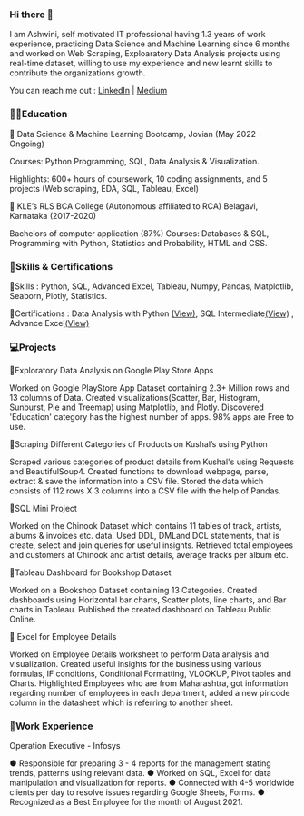 ### Hi there 👋

I am Ashwini, self motivated IT professional having 1.3 years of work experience, practicing Data Science and Machine Learning since 6 months and worked on Web Scraping, Exploaratory Data Analysis projects using real-time dataset, willing to use my experience and new learnt skills to contribute the organizations growth.

You can reach me out : 
[LinkedIn](https://www.linkedin.com/in/ashwinishetti) | [Medium](https://medium.com/@ashwinishetti15)

### :woman_student:Education 
:diamond_shape_with_a_dot_inside: Data Science & Machine Learning Bootcamp, Jovian (May 2022 - Ongoing)
  
  Courses: Python Programming, SQL, Data Analysis & Visualization.
  
  Highlights: 600+ hours of coursework, 10 coding assignments, and 5 projects (Web scraping, EDA, SQL, Tableau, Excel)
  
:diamond_shape_with_a_dot_inside: KLE’s RLS BCA College (Autonomous affiliated to RCA) Belagavi, Karnataka (2017-2020)

Bachelors of computer application (87%) Courses: Databases & SQL, Programming with Python, Statistics and Probability, HTML and CSS.

### :notebook_with_decorative_cover:Skills & Certifications

:diamond_shape_with_a_dot_inside:Skills : Python, SQL, Advanced Excel, Tableau, Numpy, Pandas, Matplotlib, Seaborn, Plotly, Statistics.

:diamond_shape_with_a_dot_inside:Certifications : Data Analysis with Python [(View)](https://jovian.ai/certificate/MFQTOOJZGA), SQL Intermediate[(View)](https://www.hackerrank.com/certificates/9815c434bf30) , Advance Excel[(View)](https://drive.google.com/file/d/1NVHL8KXa0ZIanA7kxNLYiiLWk3zsB-G0/view?usp=share_link)

### 	:computer:Projects

:diamond_shape_with_a_dot_inside:Exploratory Data Analysis on Google Play Store Apps

Worked on Google PlayStore App Dataset containing 2.3+ Million rows and 13 columns of Data. Created visualizations(Scatter, Bar, Histogram, Sunburst, Pie and Treemap) using Matplotlib, and Plotly. Discovered 'Education' category has the highest number of apps. 98% apps are Free to use.

:diamond_shape_with_a_dot_inside:Scraping Different Categories of Products on Kushal’s using Python

Scraped various categories of product details from Kushal's using Requests and BeautifulSoup4. Created functions to download webpage, parse, extract & save the information into a CSV file. Stored the data which consists of 112 rows X 3 columns into a CSV file with the help of Pandas.

:diamond_shape_with_a_dot_inside:SQL Mini Project

 Worked on the Chinook Dataset which contains 11 tables of track, artists, albums & invoices etc. data. Used DDL, DMLand DCL statements, that is create, select and join queries for useful insights. Retrieved total employees and customers at Chinook and artist details, average tracks per album etc.
 
:diamond_shape_with_a_dot_inside:Tableau Dashboard for Bookshop Dataset

 Worked on a Bookshop Dataset containing 13 Categories. Created dashboards using Horizontal bar charts, Scatter plots, line charts, and Bar charts in Tableau. Published the created dashboard on Tableau Public Online.
 
:diamond_shape_with_a_dot_inside: Excel for Employee Details

Worked on Employee Details worksheet to perform Data analysis and visualization. Created useful insights for the business using various formulas, IF conditions, Conditional Formatting, VLOOKUP, Pivot tables and Charts. Highlighted Employees who are from Maharashtra, got information regarding number of employees in each department, added a new pincode column in the datasheet which is referring to another sheet.

### :briefcase:Work Experience

Operation Executive - Infosys

● Responsible for preparing 3 - 4 reports for the management stating trends, patterns using relevant data.
● Worked on SQL, Excel for data manipulation and visualization for reports.
● Connected with 4-5 worldwide clients per day to resolve issues regarding Google Sheets, Forms.
● Recognized as a Best Employee for the month of August 2021.



<!--
**ashwini1507/ashwini1507** is a ✨ _special_ ✨ repository because its `README.md` (this file) appears on your GitHub profile.

Here are some ideas to get you started:

- 🔭 I’m currently working on ...
- 🌱 I’m currently learning ...
- 👯 I’m looking to collaborate on ...
- 🤔 I’m looking for help with ...
- 💬 Ask me about ...
- 📫 How to reach me: ...
- 😄 Pronouns: ...
- ⚡ Fun fact: ...
-->
